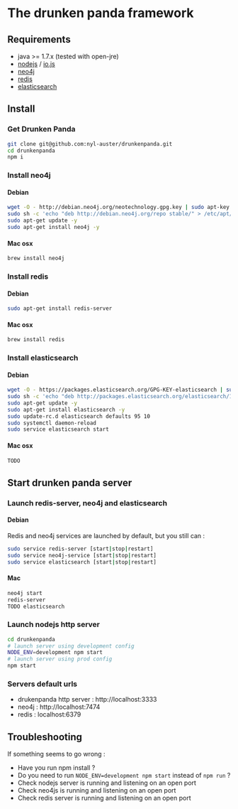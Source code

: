# The drunken panda framework

## Requirements

* java >= 1.7.x (tested with open-jre)
* [nodejs](//nodejs.org) / [io.js](//iojs.org)
* [neo4j](//neo4j.com)
* [redis](//redis.io)
* [elasticsearch](//elasticsearch.org)

## Install

### Get Drunken Panda
```sh
git clone git@github.com:nyl-auster/drunkenpanda.git
cd drunkenpanda
npm i
```

### Install neo4j

#### Debian
```sh
wget -O - http://debian.neo4j.org/neotechnology.gpg.key | sudo apt-key add -
sudo sh -c 'echo "deb http://debian.neo4j.org/repo stable/" > /etc/apt/sources.list.d/neo4j.list'
sudo apt-get update -y
sudo apt-get install neo4j -y
```

#### Mac osx
```sh
brew install neo4j
```

### Install redis

#### Debian

```sh
sudo apt-get install redis-server
```

#### Mac osx

```sh
brew install redis
```

### Install elasticsearch

#### Debian
```sh
wget -O - https://packages.elasticsearch.org/GPG-KEY-elasticsearch | sudo apt-key add -
sudo sh -c 'echo "deb http://packages.elasticsearch.org/elasticsearch/1.4/debian stable main" > /etc/apt/sources.list.d/elasticsearch.list'
sudo apt-get update -y
sudo apt-get install elasticsearch -y
sudo update-rc.d elasticsearch defaults 95 10
sudo systemctl daemon-reload
sudo service elasticsearch start
```

#### Mac osx
```sh
TODO
```

## Start drunken panda server

### Launch redis-server, neo4j and elasticsearch

#### Debian

Redis and neo4j services are launched by default, but you still can :
```sh
sudo service redis-server [start|stop|restart]
sudo service neo4j-service [start|stop|restart]
sudo service elasticsearch [start|stop|restart]
```

#### Mac
```sh
neo4j start
redis-server
TODO elasticsearch
```

### Launch nodejs http server

```sh
cd drunkenpanda
# launch server using development config
NODE_ENV=development npm start
# launch server using prod config
npm start
```

### Servers default urls

* drukenpanda http server : http://localhost:3333
* neo4j : http://localhost:7474
* redis : localhost:6379

## Troubleshooting

If something seems to go wrong :
* Have you run npm install ?
* Do you need to run `NODE_ENV=development npm start` instead of `npm run` ?
* Check nodejs server is running and listening on an open port
* Check neo4js is running and listening on an open port
* Check redis server is running and listening on an open port

